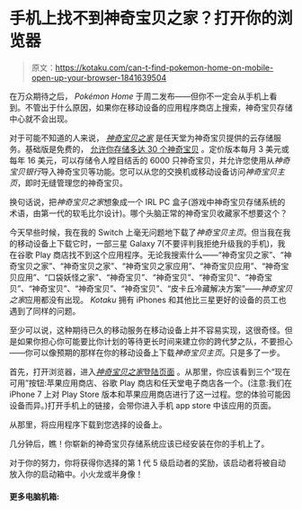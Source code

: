 # 手机上找不到神奇宝贝之家？打开你的浏览器

> 原文：<https://kotaku.com/can-t-find-pokemon-home-on-mobile-open-up-your-browser-1841639504>

在万众期待之后， *Pokémon Home* 于周二发布——但你不一定会从手机上看到。不管出于什么原因，如果你在移动设备的应用程序商店上搜索，神奇宝贝存储中心就不会出现。



对于可能不知道的人来说， [*神奇宝贝之家*](https://home.pokemon.com/en-us/) 是任天堂为神奇宝贝提供的云存储服务。基础版是免费的， [允许你存储多达 30 个神奇宝贝](https://kotaku.com/nintendo-explains-how-pokemon-home-will-work-1841304271) 。定价版本每月 3 美元或每年 16 美元，可以存储令人瞠目结舌的 6000 只神奇宝贝，并允许您使用从*神奇宝贝银行*导入神奇宝贝等功能。您可以从您的交换机或移动设备访问*神奇宝贝主页*，即时无缝管理您的神奇宝贝。

换句话说，把*神奇宝贝之家*想象成一个 IRL PC 盒子(游戏中神奇宝贝存储系统的术语，由第一代的软毛比尔设计)。哪个头脑正常的神奇宝贝收藏家不想要这个？

今天早些时候，我在我的 Switch 上毫无问题地下载了*神奇宝贝主页*。但当我在我的移动设备上下载它时，一部三星 Galaxy 7(不要评判我拒绝升级我的手机)，我在谷歌 Play 商店找不到这个应用程序。无论我搜索什么——“神奇宝贝之家”、“神奇宝贝之家”、“神奇宝贝之家”、“神奇宝贝之家应用”、“神奇宝贝应用”、“神奇宝贝应用”、“口袋妖怪之家”、“神奇宝贝”、“神奇宝贝”、“神奇宝贝”、“神奇宝贝”、“神奇宝贝”、“神奇宝贝”、“神奇宝贝”、“皮卡丘冷藏解决方案”——*神奇宝贝之家*应用都没有出现。 *Kotaku* 拥有 iPhones 和其他比三星更好的设备的员工也遇到了同样的问题。

至少可以说，这种期待已久的移动服务在移动设备上并不容易实现，这很奇怪。但是如果你担心你可能要比你计划的等待更长时间来建立你的跨代梦之队，不要担心——你可以像预期的那样在你的移动设备上下载*神奇宝贝主页*。只是多了一步。

首先，打开浏览器，进入[*神奇宝贝之家*登陆页面](https://home.pokemon.com/en-us/) 。从那里，你应该看到三个“现在可用”按钮:苹果应用商店、谷歌 Play 商店和任天堂电子商店各一个。(注意:我们在 iPhone 7 上对 Play Store 版本和苹果应用商店进行了这一过程。您的体验可能因设备而异。)打开手机上的链接，会带你进入手机 app store 中该应用的页面。

从那里，将应用程序下载到您选择的设备上。

几分钟后，瞧！你崭新的神奇宝贝存储系统应该已经安装在你的手机上了。

对于你的努力，你将获得你选择的第 1 代 5 级启动者的奖励，该启动者将被自动放入你的启动箱中。小火龙或半身像！

#### 更多电脑机箱: